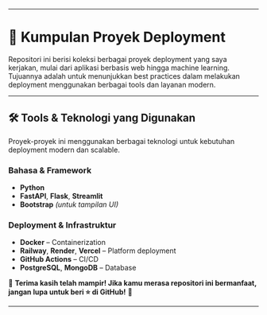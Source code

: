 
---

# 🚀 **Kumpulan Proyek Deployment**

Repositori ini berisi koleksi berbagai proyek deployment yang saya kerjakan, mulai dari aplikasi berbasis web hingga machine learning.
Tujuannya adalah untuk menunjukkan best practices dalam melakukan deployment menggunakan berbagai tools dan layanan modern.

---

## 🛠️ **Tools & Teknologi yang Digunakan**

Proyek-proyek ini menggunakan berbagai teknologi untuk kebutuhan deployment modern dan scalable.

### **Bahasa & Framework**

* **Python**
* **FastAPI**, **Flask**, **Streamlit**
* **Bootstrap** *(untuk tampilan UI)*

### **Deployment & Infrastruktur**

* **Docker** – Containerization
* **Railway**, **Render**, **Vercel** – Platform deployment
* **GitHub Actions** – CI/CD
* **PostgreSQL**, **MongoDB** – Database


🎉 **Terima kasih telah mampir! Jika kamu merasa repositori ini bermanfaat, jangan lupa untuk beri ⭐ di GitHub!** 🌟

---


